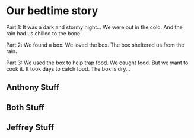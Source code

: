 # Our bedtime story

Part 1: It was a dark and stormy night...
We were out in the cold. And the rain had us chilled to the bone.

Part 2: We found a box. We loved the box. The box sheltered us from the rain.

Part 3: We used the box to help trap food. We caught food. 
But we want to cook it. It took days to catch food. The box is dry...

## Anthony Stuff

## Both Stuff

## Jeffrey Stuff